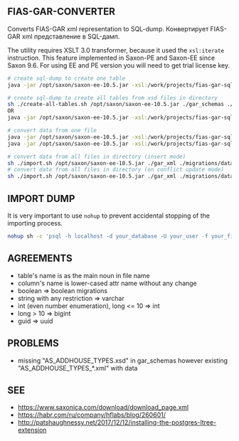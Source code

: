 ## FIAS-GAR-CONVERTER

Converts FIAS-GAR xml representation to SQL-dump. Конвертирует FIAS-GAR xml представление в SQL-дамп.

The utility requires XSLT 3.0 transformer, because it used the `xsl:iterate` instruction. 
This feature implemented in Saxon-PE and Saxon-EE since Saxon 9.6. For using EE and PE version you will need to get 
trial license key.

```sh
# create sql-dump to create one table
java -jar /opt/saxon/saxon-ee-10.5.jar -xsl:/work/projects/fias-gar-sql-converter/create-table.xslt -s:/work/projects/fias-gar-sql-converter/gar_schemas/AS_ADDR_OBJ_2_251_01_04_01_01.xsd -o:/work/projects/fias-gar-sql-converter/migrations/AS_ADDR_OBJ_2_251_01_04_01_01.sql

# create sql-dump to create all tables from xsd files in directory
sh ./create-all-tables.sh /opt/saxon/saxon-ee-10.5.jar ./gar_schemas ./migrations/tables
OR
java -jar /opt/saxon/saxon-ee-10.5.jar -xsl:/work/projects/fias-gar-sql-converter/create-all-tables.xslt -it:main -o:/work/projects/fias-gar-sql-converter/migrations/all-tables.sql

# convert data from one file
java -jar /opt/saxon/saxon-ee-10.5.jar -xsl:/work/projects/fias-gar-sql-converter/import.xslt  -s:/work/projects/fias-gar-sql-converter/gar_xml/AS_ROOM_TYPES_20210701_7fa64522-32e9-4053-9ba0-45b3bd895f66.XML -o:/work/projects/fias-gar-sql-converter/migrations/AS_ROOM_TYPES_20210701_7fa64522-32e9-4053-9ba0-45b3bd895f66.sql
java -jar /opt/saxon/saxon-ee-10.5.jar -xsl:/work/projects/fias-gar-sql-converter/import.xslt  -s:/archive/SAVE/gar-tatar/16/AS_STEADS_PARAMS_20210701_a8a31b82-fd21-4b9e-88c4-613ed788f890.XML -o:/work/projects/fias-gar-sql-converter/migrations/big.sql

# convert data from all files in directory (insert mode)
sh ./import.sh /opt/saxon/saxon-ee-10.5.jar ./gar_xml ./migrations/data no
# convert data from all files in directory (on conflict update mode)
sh ./import.sh /opt/saxon/saxon-ee-10.5.jar ./gar_xml ./migrations/data yes
```

## IMPORT DUMP

It is very important to use `nohup` to prevent accidental stopping of the importing process.

```sh
nohup sh -c 'psql -h localhost -d your_database -U your_user -f your_file.sql' &
```

## AGREEMENTS

* table's name is as the main noun in file name
* column's name is lower-cased attr name without any change
* boolean => boolean migrations
* string with any restriction => varchar
* int (even number enumeration), long <= 10 => int
* long > 10 => bigint 
* guid => uuid

## PROBLEMS

* missing "AS_ADDHOUSE_TYPES.xsd" in gar_schemas however existing "AS_ADDHOUSE_TYPES_*.xml" with data

## SEE 

* https://www.saxonica.com/download/download_page.xml
* https://habr.com/ru/company/hflabs/blog/260601/
* http://patshaughnessy.net/2017/12/12/installing-the-postgres-ltree-extension